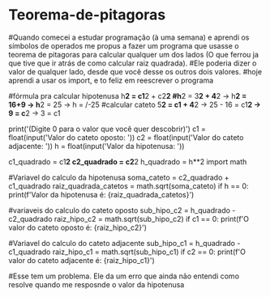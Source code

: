 # Teorema-de-pitagoras
#Quando comecei a estudar programação (à uma semana) e aprendi os símbolos de operados me propus a fazer um programa que usasse o teorema de pitagoras para calcular qualquer um dos lados (O que ferrou ja que tive que ir atrás de como calcular raiz quadrada). 
#Ele poderia dizer o valor de qualquer lado, desde que você desse os outros dois valores.
#hoje aprendi a usar os import, e to feliz em reescrever o programa

#fórmula pra calcular hipotenusa h**2 = c1**2 + c2**2
#h**2 = 3**2 + 4**2 -> h**2 = 16+9 -> h**2 = 25 -> h = /-25 #calcular cateto 5**2 = c1 + 4**2 -> 25 - 16 = c1**2 -> 9 = c**2 -> 3 = c1

print('(Digite 0 para o valor que você quer descobrir)')
c1 = float(input('Valor do cateto oposto: '))
c2 = float(input('Valor do cateto adjacente: '))
h = float(input('Valor da hipotenusa: '))

c1_quadrado = c1**2
c2_quadrado = c2**2
h_quadrado = h**2
import math

#Variavel do calculo da hipotenusa
soma_cateto = c2_quadrado + c1_quadrado
raiz_quadrada_catetos = math.sqrt(soma_cateto)
if h == 0:
    print(f'Valor da hipotenusa é: {raiz_quadrada_catetos}')

#variaveis do calculo do cateto oposto
sub_hipo_c2 = h_quadrado - c2_quadrado
raiz_hipo_c2 = math.sqrt(sub_hipo_c2)
if c1 == 0:
    print(f'O valor do cateto oposto é: {raiz_hipo_c2}')

#Variavel do calculo do cateto adjacente
sub_hipo_c1 = h_quadrado - c1_quadrado
raiz_hipo_c1 = math.sqrt(sub_hipo_c1)
if c2 == 0:
    print(f'O valor do cateto adjacente é: {raiz_hipo_c1}')

#Esse tem um problema. Ele da um erro que ainda não entendi como resolve quando me resposnde o valor da hipotenusa
